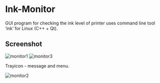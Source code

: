 # Ink-Monitor

GUI program for checking the ink level of printer uses command line tool ‘ink’ for Linux (C++ + Qt).

## Screenshot

![monitor1](https://cloud.githubusercontent.com/assets/19759657/15940582/edfa0386-2e7c-11e6-931e-2deb73a33a2c.png)
![monitor3](https://cloud.githubusercontent.com/assets/19759657/15946180/e8dbd654-2e95-11e6-8b43-15d6a033cb3d.png)

Trayicon - message and menu.

![monitor2](https://cloud.githubusercontent.com/assets/19759657/15945417/aeeec882-2e92-11e6-9abd-16731bc7a5b5.png)

